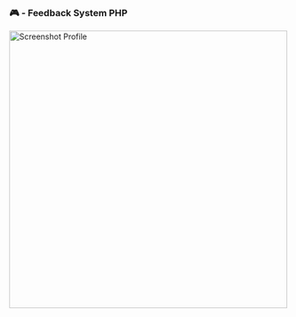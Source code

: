 ### 🎮  - Feedback System PHP

<img src="https://github.com/kleitonADS/profile/blob/master/docs/img/kleitonads.github.io_profile_(iPad%20Pro).png"  width="500px" alt="Screenshot Profile" />

</br>
